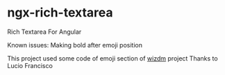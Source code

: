 # ngx-rich-textarea
Rich Textarea For Angular

Known issues:
Making bold after emoji position

This project used some code of emoji section of <a href="https://github.com/wizdmio/wizdm">wizdm</a> project 
Thanks to Lucio Francisco
